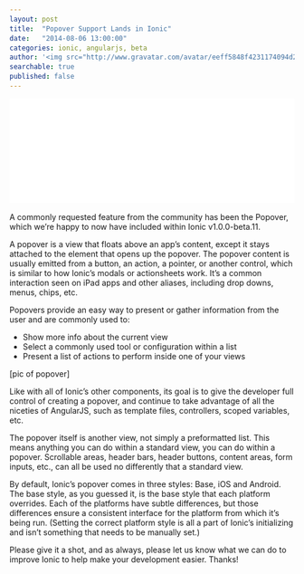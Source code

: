 ```yaml
---
layout: post
title:  "Popover Support Lands in Ionic"
date:   "2014-08-06 13:00:00"
categories: ionic, angularjs, beta
author: '<img src="http://www.gravatar.com/avatar/eeff5848f4231174094d2bc3cce26a05?s=48&amp;d=mm" class="author-icon"><a href="http://twitter.com/adamdbradley">Adam</a>'
searchable: true
published: false
---
```


<img class="showcase-image" src="/img/blog/popover-header.gif">

A commonly requested feature from the community has been the Popover, which we’re happy to now have included within Ionic v1.0.0-beta.11.

A popover is a view that floats above an app’s content, except it stays attached to the element that opens up the popover. The popover content is usually emitted from a button, an action, a pointer, or another control, which is similar to how Ionic’s modals or actionsheets work. It’s a common interaction seen on iPad apps and other aliases, including drop downs, menus, chips, etc.

<!-- more -->

Popovers provide an easy way to present or gather information from the user and are commonly used to:

- Show more info about the current view
- Select a commonly used tool or configuration within a list
- Present a list of actions to perform inside one of your views

[pic of popover]

Like with all of Ionic’s other components, its goal is to give the developer full control of creating a popover, and continue to take advantage of all the niceties of AngularJS, such as template files, controllers, scoped variables, etc. 

The popover itself is another view, not simply a preformatted list. This means anything you can do within a standard view, you can do within a popover. Scrollable areas, header bars, header buttons, content areas, form inputs, etc., can all be used no differently that a standard view.

By default, Ionic’s popover comes in three styles: Base, iOS and Android. The base style, as you guessed it, is the base style that each platform overrides. Each of the platforms have subtle differences, but those differences ensure a consistent interface for the platform from which it’s being run. (Setting the correct platform style is all a part of Ionic’s initializing and isn’t something that needs to be manually set.)

Please give it a shot, and as always, please let us know what we can do to improve Ionic to help make your development easier. Thanks!
